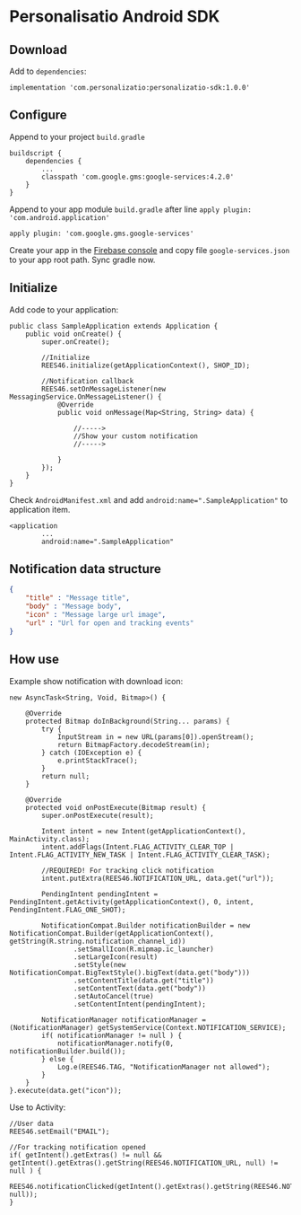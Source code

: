 
# Personalisatio Android SDK

## Download

Add to `dependencies`:

```
implementation 'com.personalizatio:personalizatio-sdk:1.0.0'
```

## Configure

Append to your project `build.gradle`

```
buildscript {
	dependencies {
		...
		classpath 'com.google.gms:google-services:4.2.0'
	}
}
```

Append to your app module `build.gradle` after line `apply plugin: 'com.android.application'`

```
apply plugin: 'com.google.gms.google-services'
```

Create your app in the [Firebase console](https://console.firebase.google.com/u/0/) and copy file `google-services.json` to your app root path. Sync gradle now.

## Initialize

Add code to your application:

```
public class SampleApplication extends Application {
	public void onCreate() {
		super.onCreate();
		
		//Initialize
		REES46.initialize(getApplicationContext(), SHOP_ID);
		
		//Notification callback
		REES46.setOnMessageListener(new MessagingService.OnMessageListener() {
			@Override
			public void onMessage(Map<String, String> data) {
				
				//----->
				//Show your custom notification
				//----->
				
			}
		});
	}
}
```

Check `AndroidManifest.xml` and add `android:name=".SampleApplication"` to application item.

```
<application
		...
		android:name=".SampleApplication"
```

## Notification data structure

```json
{
	"title" : "Message title",
	"body" : "Message body",
	"icon" : "Message large url image",
	"url" : "Url for open and tracking events"
}
```
## How use

Example show notification with download icon:

```
new AsyncTask<String, Void, Bitmap>() {

	@Override
	protected Bitmap doInBackground(String... params) {
		try {
			InputStream in = new URL(params[0]).openStream();
			return BitmapFactory.decodeStream(in);
		} catch (IOException e) {
			e.printStackTrace();
		}
		return null;
	}

	@Override
	protected void onPostExecute(Bitmap result) {
		super.onPostExecute(result);

		Intent intent = new Intent(getApplicationContext(), MainActivity.class);
		intent.addFlags(Intent.FLAG_ACTIVITY_CLEAR_TOP | Intent.FLAG_ACTIVITY_NEW_TASK | Intent.FLAG_ACTIVITY_CLEAR_TASK);

		//REQUIRED! For tracking click notification
		intent.putExtra(REES46.NOTIFICATION_URL, data.get("url"));

		PendingIntent pendingIntent = PendingIntent.getActivity(getApplicationContext(), 0, intent, PendingIntent.FLAG_ONE_SHOT);

		NotificationCompat.Builder notificationBuilder = new NotificationCompat.Builder(getApplicationContext(), getString(R.string.notification_channel_id))
				.setSmallIcon(R.mipmap.ic_launcher)
				.setLargeIcon(result)
				.setStyle(new NotificationCompat.BigTextStyle().bigText(data.get("body")))
				.setContentTitle(data.get("title"))
				.setContentText(data.get("body"))
				.setAutoCancel(true)
				.setContentIntent(pendingIntent);

		NotificationManager notificationManager = (NotificationManager) getSystemService(Context.NOTIFICATION_SERVICE);
		if( notificationManager != null ) {
			notificationManager.notify(0, notificationBuilder.build());
		} else {
			Log.e(REES46.TAG, "NotificationManager not allowed");
		}
	}
}.execute(data.get("icon"));
```

Use to Activity:

```
//User data
REES46.setEmail("EMAIL");

//For tracking notification opened
if( getIntent().getExtras() != null && getIntent().getExtras().getString(REES46.NOTIFICATION_URL, null) != null ) {
	REES46.notificationClicked(getIntent().getExtras().getString(REES46.NOTIFICATION_URL, null));
}
```